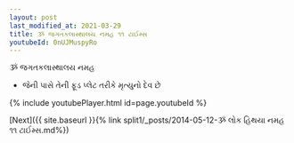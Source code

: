 ```yaml
---
layout: post
last_modified_at: 2021-03-29
title: ૐ જગતકલાસ્થાલય નમહ ૧૧ ટાઈમ્સ
youtubeId: 0nUJMuspyRo
---
```

 
 
 ૐ જગતકલાસ્થાલય નમહ  
 
 -  જેની પાસે તેની ફૂડ પ્લેટ તરીકે મૃત્યુનો દેવ છે 
 
  
 
  
 
 
 
 
 
 


{% include youtubePlayer.html id=page.youtubeId %}
 
[Next]({{ site.baseurl }}{% link  split1/_posts/2014-05-12-ૐ લોક હિથયા નમહ ૧૧ ટાઈમ્સ.md%})
 
